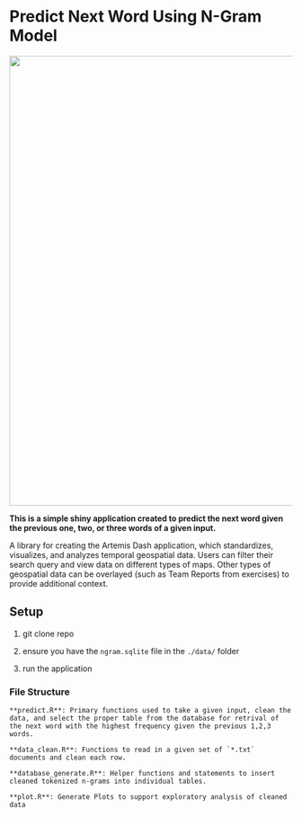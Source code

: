 # Predict Next Word Using N-Gram Model

<p text-align="center">
    <img src="https://github.com/WesDevlinGitHub/jhu_final/blob/main/data/image.jpg" width="800"/>
</p>

**This is a simple shiny application created to predict the next word given the previous one, two, or three words of a given input.**  

A library for creating the Artemis Dash application, which standardizes, visualizes, and analyzes temporal geospatial data. Users can filter their search query and view data on different types of maps. Other types of geospatial data can be overlayed (such as Team Reports from exercises) to provide additional context.

## Setup

1. git clone repo

2. ensure you have the `ngram.sqlite` file in the `./data/` folder

3. run the application

### File Structure 

    **predict.R**: Primary functions used to take a given input, clean the data, and select the proper table from the database for retrival of the next word with the highest frequency given the previous 1,2,3 words.

    **data_clean.R**: Functions to read in a given set of `*.txt` documents and clean each row.  

    **database_generate.R**: Helper functions and statements to insert cleaned tokenized n-grams into individual tables.  

    **plot.R**: Generate Plots to support exploratory analysis of cleaned data

